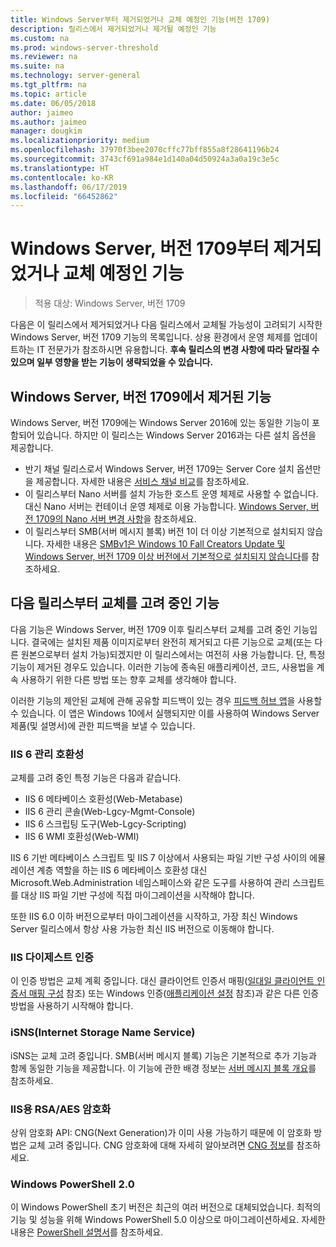 ```yaml
---
title: Windows Server부터 제거되었거나 교체 예정인 기능(버전 1709)
description: 릴리스에서 제거되었거나 제거될 예정인 기능
ms.custom: na
ms.prod: windows-server-threshold
ms.reviewer: na
ms.suite: na
ms.technology: server-general
ms.tgt_pltfrm: na
ms.topic: article
ms.date: 06/05/2018
author: jaimeo
ms.author: jaimeo
manager: dougkim
ms.localizationpriority: medium
ms.openlocfilehash: 37970f3bee2070cffc77bff855a8f28641196b24
ms.sourcegitcommit: 3743cf691a984e1d140a04d50924a3a0a19c3e5c
ms.translationtype: HT
ms.contentlocale: ko-KR
ms.lasthandoff: 06/17/2019
ms.locfileid: "66452862"
---
```

# <a name="features-removed-or-planned-for-replacement-starting-with-windows-server-version-1709"></a>Windows Server, 버전 1709부터 제거되었거나 교체 예정인 기능

>적용 대상: Windows Server, 버전 1709

다음은 이 릴리스에서 제거되었거나 다음 릴리스에서 교체될 가능성이 고려되기 시작한 Windows Server, 버전 1709 기능의 목록입니다. 상용 환경에서 운영 체제를 업데이트하는 IT 전문가가 참조하시면 유용합니다. **후속 릴리스의 변경 사항에 따라 달라질 수 있으며 일부 영향을 받는 기능이 생략되었을 수 있습니다.** 

## <a name="features-removed-from-windows-server-version-1709"></a>Windows Server, 버전 1709에서 제거된 기능
Windows Server, 버전 1709에는 Windows Server 2016에 있는 동일한 기능이 포함되어 있습니다. 하지만 이 릴리스는 Windows Server 2016과는 다른 설치 옵션을 제공합니다.

- 반기 채널 릴리스로서 Windows Server, 버전 1709는 Server Core 설치 옵션만을 제공합니다. 자세한 내용은 [서비스 채널 비교](../get-started-19/servicing-channels-19.md)를 참조하세요.
- 이 릴리스부터 Nano 서버를 설치 가능한 호스트 운영 체제로 사용할 수 없습니다. 대신 Nano 서버는 컨테이너 운영 체제로 이용 가능합니다. [Windows Server, 버전 1709의 Nano 서버 변경 사항](nano-in-semi-annual-channel.md)을 참조하세요.
- 이 릴리스부터 SMB(서버 메시지 블록) 버전 1이 더 이상 기본적으로 설치되지 않습니다. 자세한 내용은 [SMBv1은 Windows 10 Fall Creators Update 및 Windows Server, 버전 1709 이상 버전에서 기본적으로 설치되지 않습니다](https://support.microsoft.com/help/4034314/smbv1-is-not-installed-by-default-in-windows)를 참조하세요.


## <a name="features-being-considered-for-replacement-starting-with-subsequent-releases"></a>다음 릴리스부터 교체를 고려 중인 기능

다음 기능은 Windows Server, 버전 1709 이후 릴리스부터 교체를 고려 중인 기능입니다. 결국에는 설치된 제품 이미지로부터 완전히 제거되고 다른 기능으로 교체(또는 다른 원본으로부터 설치 가능)되겠지만 이 릴리스에서는 여전히 사용 가능합니다. 단, 특정 기능이 제거된 경우도 있습니다. 이러한 기능에 종속된 애플리케이션, 코드, 사용법을 계속 사용하기 위한 다른 방법 또는 향후 교체를 생각해야 합니다.

이러한 기능의 제안된 교체에 관해 공유할 피드백이 있는 경우 [피드백 허브 앱](https://support.microsoft.com/help/4021566/windows-10-send-feedback-to-microsoft-with-feedback-hub-app)을 사용할 수 있습니다. 이 앱은 Windows 10에서 실행되지만 이를 사용하여 Windows Server 제품(및 설명서)에 관한 피드백을 보낼 수 있습니다.

### <a name="iis-6-management-compatibility"></a>IIS 6 관리 호환성
교체를 고려 중인 특정 기능은 다음과 같습니다.

- IIS 6 메타베이스 호환성(Web-Metabase)
- IIS 6 관리 콘솔(Web-Lgcy-Mgmt-Console)
- IIS 6 스크립팅 도구(Web-Lgcy-Scripting)
- IIS 6 WMI 호환성(Web-WMI)

IIS 6 기반 메타베이스 스크립트 및 IIS 7 이상에서 사용되는 파일 기반 구성 사이의 에뮬레이션 계층 역할을 하는 IIS 6 메타베이스 호환성 대신 Microsoft.Web.Administration 네임스페이스와 같은 도구를 사용하여 관리 스크립트를 대상 IIS 파일 기반 구성에 직접 마이그레이션을 시작해야 합니다.

또한 IIS 6.0 이하 버전으로부터 마이그레이션을 시작하고, 가장 최신 Windows Server 릴리스에서 항상 사용 가능한 최신 IIS 버전으로 이동해야 합니다.


### <a name="iis-digest-authentication"></a>IIS 다이제스트 인증
이 인증 방법은 교체 계획 중입니다. 대신 클라이언트 인증서 매핑([일대일 클라이언트 인증서 매핑 구성](https://docs.microsoft.com/iis/manage/configuring-security/configuring-one-to-one-client-certificate-mappings) 참조) 또는 Windows 인증([애플리케이션 설정](https://docs.microsoft.com/iis-administration/configuration/appsettings.json) 참조)과 같은 다른 인증 방법을 사용하기 시작해야 합니다.

### <a name="internet-storage-name-service-isns"></a>iSNS(Internet Storage Name Service)
iSNS는 교체 고려 중입니다. SMB(서버 메시지 블록) 기능은 기본적으로 추가 기능과 함께 동일한 기능을 제공합니다. 이 기능에 관한 배경 정보는 [서버 메시지 블록 개요](https://technet.microsoft.com/library/hh831795(v=ws.11).aspx)를 참조하세요.

### <a name="rsaaes-encryption-for-iis"></a>IIS용 RSA/AES 암호화 
상위 암호화 API: CNG(Next Generation)가 이미 사용 가능하기 때문에 이 암호화 방법은 교체 고려 중입니다. CNG 암호화에 대해 자세히 알아보려면 [CNG 정보](https://msdn.microsoft.com/library/windows/desktop/aa375276(v=vs.85).aspx)를 참조하세요.

### <a name="windows-powershell-20"></a>Windows PowerShell 2.0
이 Windows PowerShell 초기 버전은 최근의 여러 버전으로 대체되었습니다. 최적의 기능 및 성능을 위해 Windows PowerShell 5.0 이상으로 마이그레이션하세요. 자세한 내용은 [PowerShell 설명서](https://docs.microsoft.com/powershell/index?view=powershell-5.1)를 참조하세요.

